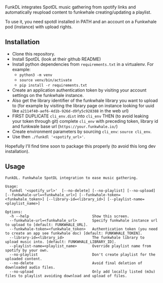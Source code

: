 

FunkDL integrates SpotDL music gathering from spotify links and automatically reupload content to funkwhale creating/updating a playlist.

To use it, you need spotdl installed in PATH and an account on a Funkwhale pod (instance) with upload rights.

## Installation

- Clone this repository.
- Install SpotDL (look at their github README)
- Install python dependencies from `requirements.txt` in a virtualenv. For example:
    - `python3 -m venv`
    - `source venv/bin/activate`
    - `pip install -r requirements.txt`
- Create an application authentication token by visiting your account settings on the funkwhale instance.
- Also get the library identifier of the funkwhale library you want to upload to (for example by visiting the library page on instance looking for uuid like `a2114f40-aef6-4d1b-926d-d9fy5c928388` in the web url)
- FIRST DUPLICATE `cli_env.dist` into `cli_env` THEN (to avoid leaking your token through git) complete `cli_env` with preceding token, library id and funkwale base url (`https://your.funkwhale.io/`)
- Create environment parameters by sourcing `cli_env`: `source cli_env`.
- Use then `./funkdl '<spotify_url>'`.

Hopefully I'll find time soon to package this properly (to avoid this long dev installation).

## Usage

```
FunkDL. Funkwhale SpotDL integration to ease music gathering.

Usage:
  funkdl '<spotify_url>'  [--no-delete] [--no-playlist] [--no-upload] [--funkwhale-url=<funkwhale_url>] [--funkwhale-token=<funkwhale_token>] [--library-id=<library_id>] [--playlist-name=<playlist_name>]

Options:
  -h --help                             Show this screen.
  --funkwhale-url=<funkwhale_url>       Specify funkwhale instance url to upload to [default: FUNKWHALE_URL].
  --funkwhale-token=<funkwhale_token>   Authentication token (you need to create an app see funkwhale doc) [default: FUNKWHALE_TOKEN].
  --library-id=<library_id>             The funkwhale library to upload music into. [default: FUNKWHALE_LIBRARY_ID].
  --playlist-name=<playlist_name>       Override playlist name from spotify by your own.
  --no-playlist                         Don't create playlist for the uploaded content. 
  --no-delete                           Avoid final deletion of downloaded audio files.
  --no-upload                           Only add locally listed (m3u) files to playlist avoiding download and upload of files.

```